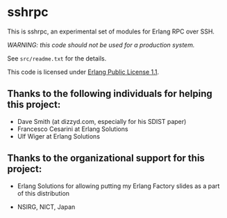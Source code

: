 # sshrpc

This is sshrpc, an experimental set of modules for Erlang RPC over SSH.

*WARNING: this code should not be used for a production system.*

See `src/readme.txt` for the details.

This code is licensed under [Erlang Public License 1.1](http://www.erlang.org/EPLICENSE).

## Thanks to the following individuals for helping this project:

* Dave Smith (at dizzyd.com, especially for his SDIST paper)
* Francesco Cesarini at Erlang Solutions
* Ulf Wiger at Erlang Solutions

## Thanks to the organizational support for this project:

* Erlang Solutions for allowing putting my Erlang Factory slides as a part of this distribution

* NSIRG, NICT, Japan

